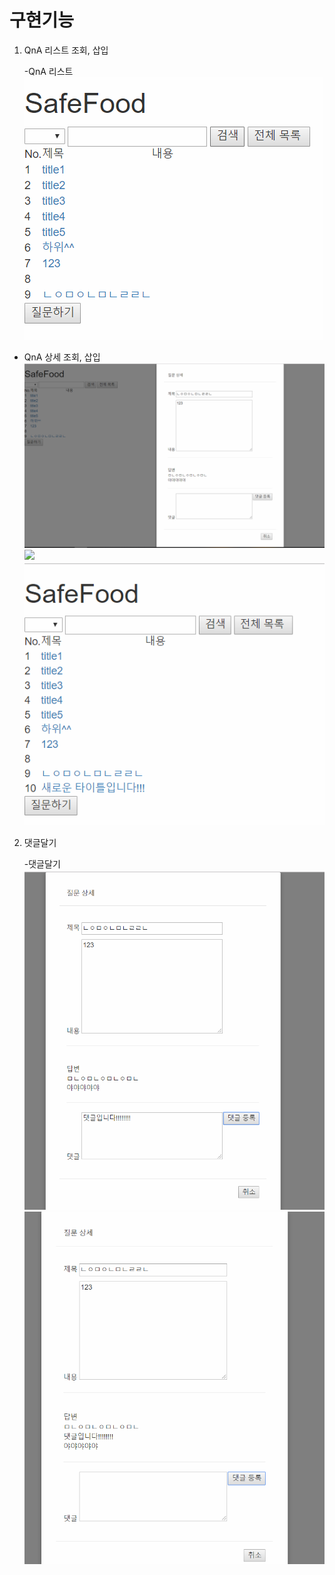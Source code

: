 # 구현기능

1. QnA 리스트 조회, 삽입

    -QnA 리스트
    <img src="image/list.PNG">
    
  -  QnA 상세 조회, 삽입
    <img src="image/detail.PNG">
    <img src="image/beforeInsert.PNG">
    <img src="image/AfterInserted.PNG">
2. 댓글달기

    -댓글달기
    <img src="image/beforeReply.PNG">
    <img src="image/afterReply.PNG">

